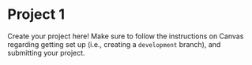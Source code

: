 # Project 1

Create your project here! Make sure to follow the instructions on Canvas regarding getting set up (i.e., creating a `development` branch), and submitting your project.
